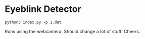 # Eyeblink Detector
```
python3 index.py -p 1.dat
```

Runs using the webcamera. Should change a lot of stuff. Cheers.